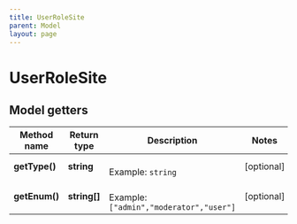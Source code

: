 ```yaml
---
title: UserRoleSite
parent: Model
layout: page
---
```


# UserRoleSite

## Model getters

Method name | Return type | Description | Notes
------------ | ------------- | ------------- | -------------
**getType()** | **string** |  <br>Example: `string` | [optional]
**getEnum()** | **string[]** |  <br>Example: `["admin","moderator","user"]` | [optional]

